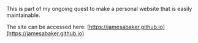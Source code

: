 This is part of my ongoing quest to make a personal website that is easily maintainable.

The site can be accessed here: [https://jamesabaker.github.io](https://jamesabaker.github.io)
